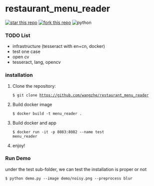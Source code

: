 # restaurant_menu_reader

[![star this repo](http://githubbadges.com/star.svg?user=wangzhe&repo=restaurant_menu_reader&style=default)](https://github.com/wangzhe/restaurant_menu_reader)
[![fork this repo](http://githubbadges.com/fork.svg?user=wangzhe&repo=restaurant_menu_reader&style=default)](https://github.com/wangzhe/restaurant_menu_reader/fork)
![python](https://upload.wikimedia.org/wikipedia/commons/f/fc/Blue_Python_3.7_Shield_Badge.svg)

### TODO List
+   infrastructure (tesseract with en+cn, docker)
+   test one case
+   open cv
+   tesseract, lang, opencv

### installation

1. Clone the repository:
    
    <code>$ git clone https://github.com/wangzhe/restaurant_menu_reader</code>
    
2. Build docker image

    <code>$ docker build -t menu_reader . </code>

3. Build docker and app
    
    <code>$ docker run -it -p 8083:8082 --name test menu_reader</code>
    
4. enjoy! 
    
### Run Demo

under the test sub-folder, we can test the installation is proper or not

<code>$ python demo.py --image demo/noisy.png --preprocess blur </code>

